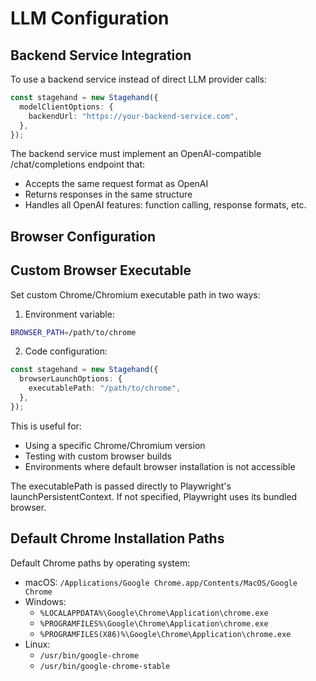# LLM Configuration

## Backend Service Integration

To use a backend service instead of direct LLM provider calls:

```typescript
const stagehand = new Stagehand({
  modelClientOptions: {
    backendUrl: "https://your-backend-service.com",
  },
});
```

The backend service must implement an OpenAI-compatible /chat/completions endpoint that:

- Accepts the same request format as OpenAI
- Returns responses in the same structure
- Handles all OpenAI features: function calling, response formats, etc.

## Browser Configuration

## Custom Browser Executable

Set custom Chrome/Chromium executable path in two ways:

1. Environment variable:

```bash
BROWSER_PATH=/path/to/chrome
```

2. Code configuration:

```typescript
const stagehand = new Stagehand({
  browserLaunchOptions: {
    executablePath: "/path/to/chrome",
  },
});
```

This is useful for:

- Using a specific Chrome/Chromium version
- Testing with custom browser builds
- Environments where default browser installation is not accessible

The executablePath is passed directly to Playwright's launchPersistentContext. If not specified, Playwright uses its bundled browser.

## Default Chrome Installation Paths

Default Chrome paths by operating system:

- macOS: `/Applications/Google Chrome.app/Contents/MacOS/Google Chrome`
- Windows:
  - `%LOCALAPPDATA%\Google\Chrome\Application\chrome.exe`
  - `%PROGRAMFILES%\Google\Chrome\Application\chrome.exe`
  - `%PROGRAMFILES(X86)%\Google\Chrome\Application\chrome.exe`
- Linux:
  - `/usr/bin/google-chrome`
  - `/usr/bin/google-chrome-stable`
